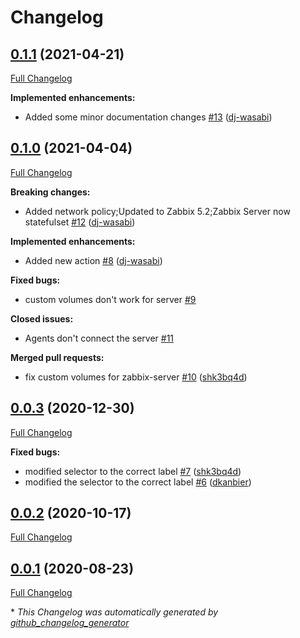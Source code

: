 # Changelog

## [0.1.1](https://github.com/dj-wasabi/helm-zabbix/tree/0.1.1) (2021-04-21)

[Full Changelog](https://github.com/dj-wasabi/helm-zabbix/compare/0.1.0...0.1.1)

**Implemented enhancements:**

- Added some minor documentation changes [\#13](https://github.com/dj-wasabi/helm-zabbix/pull/13) ([dj-wasabi](https://github.com/dj-wasabi))

## [0.1.0](https://github.com/dj-wasabi/helm-zabbix/tree/0.1.0) (2021-04-04)

[Full Changelog](https://github.com/dj-wasabi/helm-zabbix/compare/0.0.3...0.1.0)

**Breaking changes:**

- Added network policy;Updated to Zabbix 5.2;Zabbix Server now statefulset [\#12](https://github.com/dj-wasabi/helm-zabbix/pull/12) ([dj-wasabi](https://github.com/dj-wasabi))

**Implemented enhancements:**

- Added new action [\#8](https://github.com/dj-wasabi/helm-zabbix/pull/8) ([dj-wasabi](https://github.com/dj-wasabi))

**Fixed bugs:**

- custom volumes don't work for server [\#9](https://github.com/dj-wasabi/helm-zabbix/issues/9)

**Closed issues:**

- Agents don't connect the server [\#11](https://github.com/dj-wasabi/helm-zabbix/issues/11)

**Merged pull requests:**

- fix custom volumes for zabbix-server [\#10](https://github.com/dj-wasabi/helm-zabbix/pull/10) ([shk3bq4d](https://github.com/shk3bq4d))

## [0.0.3](https://github.com/dj-wasabi/helm-zabbix/tree/0.0.3) (2020-12-30)

[Full Changelog](https://github.com/dj-wasabi/helm-zabbix/compare/0.0.2...0.0.3)

**Fixed bugs:**

- modified selector to the correct label [\#7](https://github.com/dj-wasabi/helm-zabbix/pull/7) ([shk3bq4d](https://github.com/shk3bq4d))
- modified the selector to the correct label [\#6](https://github.com/dj-wasabi/helm-zabbix/pull/6) ([dkanbier](https://github.com/dkanbier))

## [0.0.2](https://github.com/dj-wasabi/helm-zabbix/tree/0.0.2) (2020-10-17)

[Full Changelog](https://github.com/dj-wasabi/helm-zabbix/compare/0.0.1...0.0.2)

## [0.0.1](https://github.com/dj-wasabi/helm-zabbix/tree/0.0.1) (2020-08-23)

[Full Changelog](https://github.com/dj-wasabi/helm-zabbix/compare/af5305f35b8119976441ffb51dcfebd66ed67df9...0.0.1)



\* *This Changelog was automatically generated by [github_changelog_generator](https://github.com/github-changelog-generator/github-changelog-generator)*
